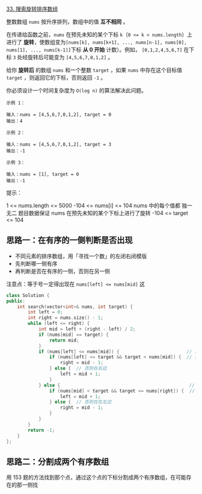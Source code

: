 [33. 搜索旋转排序数组](https://leetcode-cn.com/problems/search-in-rotated-sorted-array/)

整数数组 `nums` 按升序排列，数组中的值 **互不相同** 。

在传递给函数之前，`nums` 在预先未知的某个下标 `k`（`0 <= k < nums.length`）上进行了 **旋转**，使数组变为`[nums[k], nums[k+1], ..., nums[n-1], nums[0], nums[1], ..., nums[k-1]]`下标 **从 0 开始** 计数）。例如， `[0,1,2,4,5,6,7]` 在下标 `3` 处经旋转后可能变为 `[4,5,6,7,0,1,2]` 。

给你 **旋转后** 的数组 `nums` 和一个整数 `target` ，如果 `nums` 中存在这个目标值 `target` ，则返回它的下标，否则返回 `-1` 。

你必须设计一个时间复杂度为 `O(log n)` 的算法解决此问题。

```
示例 1：

输入：nums = [4,5,6,7,0,1,2], target = 0
输出：4

示例 2：

输入：nums = [4,5,6,7,0,1,2], target = 3
输出：-1

示例 3：

输入：nums = [1], target = 0
输出：-1
```

提示：

1 <= nums.length <= 5000
-104 <= nums[i] <= 104
nums 中的每个值都 独一无二
题目数据保证 nums 在预先未知的某个下标上进行了旋转
-104 <= target <= 104

## 思路一：在有序的一侧判断是否出现

- 不同元素的排序数组，用「寻找一个数」的左闭右闭模版
- 先判断哪一侧有序
- 再判断是否在有序的一侧，否则在另一侧

注意点：等于号一定得出现在 `nums[left] <= nums[mid]` 这

```cpp
class Solution {
public:
    int search(vector<int>& nums, int target) {
        int left = 0;
        int right = nums.size() - 1;
        while (left <= right) {
            int mid = left + (right - left) / 2;
            if (nums[mid] == target) {
                return mid;
            }
            if (nums[left] <= nums[mid]) {                         // 左侧有序，等于出现在这里，而不是下面
                if (nums[left] <= target && target < nums[mid]) {  // 是否在左侧
                    right = mid - 1;
                } else {  // 否则在右边
                    left = mid + 1;
                }
            } else {                                                // 右侧有序
                if (nums[mid] < target && target <= nums[right]) {  // 是否在右侧
                    left = mid + 1;
                } else {  // 否则在在左边
                    right = mid - 1;
                }
            }
        }
        return -1;
    }
};
```

## 思路二：分割成两个有序数组

用 153 题的方法找到那个点，通过这个点的下标分割成两个有序数组，在可能存在的那一侧找



